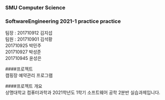 ### SMU Computer Science
### SoftwareEngineering 2021-1 practice practice

팀장 : 201710912 김지섭   
팀원 : 201710901 김석황   
      201710925 박민주   
      201710927 박성준   
      201710945 윤성은   
      
####프로젝트   
캠핑장 예약관리 프로그램   

####프로젝트 개요   
상명대학교 컴퓨터과학과 2021학년도 1학기 소프트웨어 공학 2분반 실습과제입니다.
